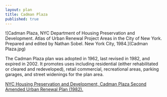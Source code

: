 ```yaml
---
layout: plan
title: Cadman Plaza
published: true
---
```


![Cadman Plaza, NYC Department of Housing Preservation and Development. Atlas of Urban Renewal Project Areas in the City of New York. Prepared and edited by Nathan Sobel. New York City, 1984.](Cadman Plaza.jpg)

The Cadman Plaza plan was adopted in 1962, last revised in 1982, and expired in 2002. It promotes uses including residential (either rehabilitated or cleared and redeveloped), retail commercial, recreational areas, parking garages, and street widenings for the plan area.

[NYC Housing Preservation and Development, Cadman Plaza Second Amended Urban Renewal Plan (1982).](https://www.nyc.gov/assets/hpd/downloads/pdfs/services/cadman-plaza-second-amended-urp.pdf)

